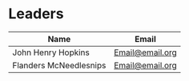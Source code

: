 # Leaders
|Name   | Email |
|---|---|
|John Henry Hopkins | Email@email.org |
|Flanders McNeedlesnips   | Email@email.org  |
